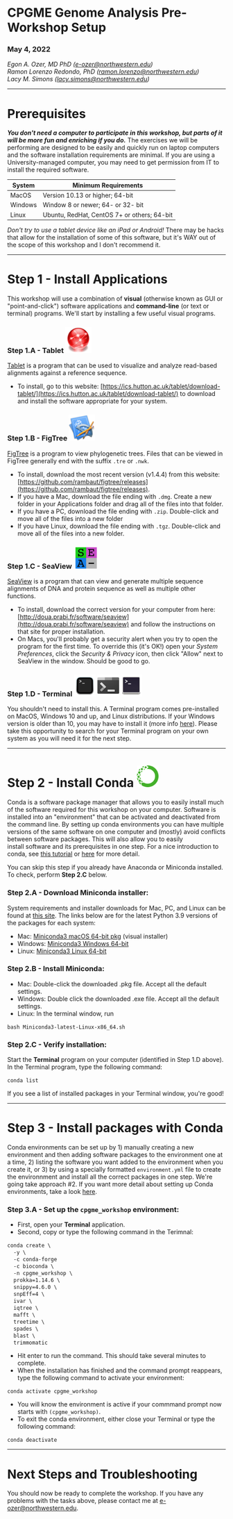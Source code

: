 # CPGME Genome Analysis Pre-Workshop Setup

### May 4, 2022

*Egon A. Ozer, MD PhD (<e-ozer@northwestern.edu>)*  
*Ramon Lorenzo Redondo, PhD (<ramon.lorenzo@northwestern.edu>)*  
*Lacy M. Simons (<lacy.simons@northwestern.edu>)*

---
# Prerequisites
**_You don't need a computer to participate in this workshop, but parts of it will be more fun and enriching if you do._** The exercises we will be performing are designed to be easily and quickly run on laptop computers and the software installation requirements are minimal. If you are using a University-managed computer, you may need to get permission from IT to install the required software.
 

System | Minimum Requirements
--- | ---
MacOS | Version 10.13 or higher; 64-bit
Windows | Window 8 or newer; 64- or 32- bit
Linux | Ubuntu, RedHat, CentOS 7+ or others; 64-bit

_Don't try to use a tablet device like an iPad or Android!_ There may be hacks that allow for the installation of some of this software, but it's WAY out of the scope of this workshop and I don't recommend it. 

---
# Step 1 - Install Applications
This workshop will use a combination of **visual** (otherwise known as GUI or "point-and-click") software applications and **command-line** (or text or terminal) programs. We'll start by installing a few useful visual programs.

### Step 1.A - Tablet  <img src="../images/tablet.png" width="60"/>
[Tablet](https://ics.hutton.ac.uk/tablet/) is a program that can be used to visualize and analyze read-based alignments against a reference sequence. 
 
* To install, go to this website: [https://ics.hutton.ac.uk/tablet/download-tablet/](https://ics.hutton.ac.uk/tablet/download-tablet/) to download and install the software appropriate for your system.

### Step 1.B - FigTree  <img src="../images/FigTree.png" width="60"/>
[FigTree](http://tree.bio.ed.ac.uk/software/figtree/) is a program to view phylogenetic trees. Files that can be viewed in FigTree generally end with the suffix `.tre` or `.nwk`.  

* To install, download the most recent version (v1.4.4) from this website: [https://github.com/rambaut/figtree/releases](https://github.com/rambaut/figtree/releases). 
* If you have a Mac, download the file ending with `.dmg`. Create a new folder in your Applications folder and drag all of the files into that folder.
* If you have a PC, download the file ending with `.zip`. Double-click and move all of the files into a new folder
* If you have Linux, download the file ending with `.tgz`. Double-click and move all of the files into a new folder.

### Step 1.C - SeaView  &nbsp;<img src="../images/seaview.png" width="50"/>
[SeaView](http://doua.prabi.fr/software/seaview) is a program that can view and generate multiple sequence alignments of DNA and protein sequence as well as multiple other functions.

* To install, download the correct version for your computer from here: [http://doua.prabi.fr/software/seaview](http://doua.prabi.fr/software/seaview) and follow the instructions on that site for proper installation. 
* On Macs, you'll probably get a security alert when you try to open the program for the first time. To override this (it's OK!) open your _System Preferences_, click the _Security & Privacy_ icon, then click "Allow" next to SeaView in the window. Should be good to go.

### Step 1.D - Terminal <img src="../images/terminal_mac.png" width="50"/>&nbsp;<img src="../images/terminal_windows.png" width="50"/>&nbsp;<img src="../images/terminal_linux.png" width="50"/>  
You shouldn't need to install this. A Terminal program comes pre-installed on MacOS, Windows 10 and up, and Linux distributions. If your Windows version is older than 10, you may have to install it (more info [here](https://apps.microsoft.com/store/detail/windows-terminal/9N0DX20HK701?hl=en-us&gl=US)). Please take this opportunity to search for your Terminal program on your own system as you will need it for the next step.  

---

# Step 2 - Install Conda <img src="../images/conda.png" width="50"/> 
Conda is a software package manager that allows you to easily install much of the software required for this workshop on your computer. Software is installed into an "environment" that can be activated and deactivated from the command line. By setting up conda environments you can have multiple versions of the same software on one computer and (mostly) avoid conflicts between software packages. This will also allow you to easily install software and its prerequisites in one step. For a nice introduction to conda, see [this tutorial](https://towardsdatascience.com/a-guide-to-conda-environments-bc6180fc533) or [here](https://docs.conda.io/projects/conda/en/latest/index.html) for more detail. 

You can skip this step if you already have Anaconda or Miniconda installed. To check, perform **Step 2.C** below.

### Step 2.A - Download Miniconda installer:
System requirements and installer downloads for Mac, PC, and Linux can be found at [this site](https://docs.conda.io/en/latest/miniconda.html). The links below are for the latest Python 3.9 versions of the packages for each system:  

* Mac: [Miniconda3 macOS 64-bit pkg](https://repo.anaconda.com/miniconda/Miniconda3-py39_4.11.0-MacOSX-x86_64.pkg) (visual installer)
* Windows: [Miniconda3 Windows 64-bit](https://repo.anaconda.com/miniconda/Miniconda3-py39_4.11.0-Windows-x86_64.exe) 
* Linux: [Miniconda3 Linux 64-bit](https://repo.anaconda.com/miniconda/Miniconda3-latest-Linux-x86_64.sh)  

### Step 2.B - Install Miniconda:  

* Mac: Double-click the downloaded .pkg file. Accept all the default settings.
* Windows: Double click the downloaded .exe file. Accept all the default settings.
* Linux: In the terminal window, run

```
bash Miniconda3-latest-Linux-x86_64.sh
```

### Step 2.C - Verify installation:
Start the **Terminal** program on your computer (identified in Step 1.D above). In the Terminal program, type the following command:

```
conda list
```
If you see a list of installed packages in your Terminal window, you're good!  

---

# Step 3 - Install packages with Conda
Conda environments can be set up by 1) manually creating a new environment and then adding software packages to the environment one at a time, 2) listing the software you want added to the environment when you create it, or 3) by using a specially formatted `environment.yml` file to create the environnment and install all the correct packages in one step. We're going take approach #2. If you want more detail about setting up Conda environments, take a look [here](https://docs.conda.io/projects/conda/en/latest/user-guide/tasks/manage-environments.html).

### Step 3.A - Set up the `cpgme_workshop` environment: 
* First, open your **Terminal** application.  
* Second, copy or type the following command in the Terimnal: 

```
conda create \
  -y \
  -c conda-forge
  -c bioconda \
  -n cpgme_workshop \
  prokka=1.14.6 \
  snippy=4.6.0 \
  snpEff=4 \
  ivar \
  iqtree \
  mafft \
  treetime \
  spades \
  blast \
  trimmomatic
```
* Hit enter to run the command. This should take several minutes to complete. 
* When the installation has finished and the command prompt reappears, type the following command to activate your environment:

```
conda activate cpgme_workshop
```
* You will know the environment is active if your commmand prompt now starts with `(cpgme_workshop)`.  
* To exit the conda environment, either close your Terminal or type the following command:

```
conda deactivate
```
---
# Next Steps and Troubleshooting
You should now be ready to complete the workshop. If you have any problems with the tasks above, please contact me at <e-ozer@northwestern.edu>.

  